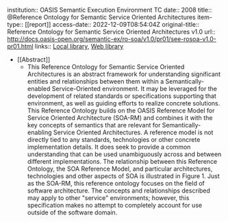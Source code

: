 institution:: OASIS Semantic Execution Environment TC
date:: 2008
title:: @Reference Ontology for Semantic Service Oriented Architectures
item-type:: [[report]]
access-date:: 2022-12-09T08:54:04Z
original-title:: Reference Ontology for Semantic Service Oriented Architectures v1.0
url:: http://docs.oasis-open.org/semantic-ex/ro-soa/v1.0/pr01/see-rosoa-v1.0-pr01.html
links:: [Local library](zotero://select/library/items/T37AIRGI), [Web library](https://www.zotero.org/users/6520516/items/T37AIRGI)

- [[Abstract]]
	- This Reference Ontology for Semantic Service Oriented Architectures is an abstract framework for understanding significant entities and relationships between them within a Semantically-enabled Service-Oriented environment. It may be leveraged for the development of related standards or specifications supporting that environment, as well as guiding efforts to realize concrete solutions.
	  This Reference Ontology builds on the OASIS Reference Model for Service Oriented Architecture (SOA-RM) and combines it with the key concepts of semantics that are relevant for Semantically-enabling Service Oriented Architectures.
	  A reference model is not directly tied to any standards, technologies or other concrete implementation details. It does seek to provide a common understanding that can be used unambiguously across and between different implementations. The relationship between this Reference Ontology, the SOA Reference Model, and particular architectures, technologies and other aspects of SOA is illustrated in Figure 1.
	  Just as the SOA-RM, this reference ontology focuses on the field of software architecture. The concepts and relationships described may apply to other "service" environments; however, this specification makes no attempt to completely account for use outside of the software domain.
